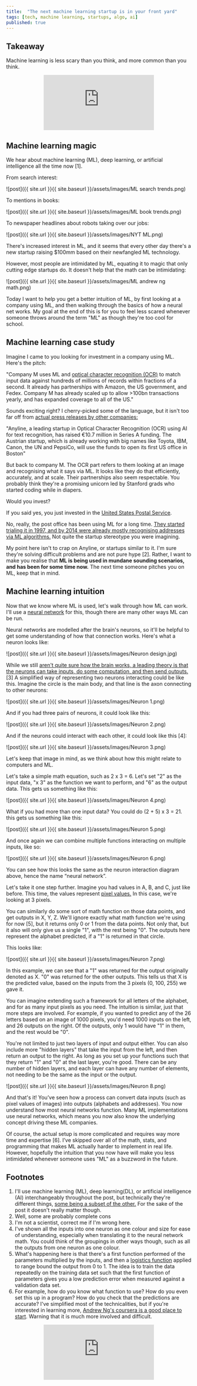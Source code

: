 ```yaml
---
title:  "The next machine learning startup is in your front yard"  
tags: [tech, machine learning, startups, algo, ai]
published: true
---
```


## Takeaway

Machine learning is less scary than you think, and more common than you think.

<style>
      .iframe-container {
        overflow: hidden;        
        padding-top: 50%; <!-- Calculated from the aspect ration of the content (in case of 16:9 it is 9/16= 0.5625) -->
        position: relative;
      }
      .iframe-container iframe { 
         border: 0;
         height: 100%; <!-- Finally, width and height are set to 100% so the iframe takes up 100% of the containers space. -->
         left: 0;
         position: absolute;
         top: 0;
         width: 100%;
         display: block;
         margin: 0 auto; <!-- center image -->
      }
      <!-- 4x3 Aspect Ratio -->
      .iframe-container-4x3 {
        padding-top: 75%;
      }
</style> 

<div class="iframe-container-4x3">
  <p align="center"><iframe src="https://avoidboringpeople.substack.com/embed" frameborder="0" scrolling="no"> </iframe></p>
</div>

## Machine learning magic

We hear about machine learning (ML), deep learning, or artificial intelligence all the time now \[1\]. 

From search interest: 

![post]({{ site.url }}{{ site.baseurl }}/assets/images/ML search trends.png)

To mentions in books: 

![post]({{ site.url }}{{ site.baseurl }}/assets/images/ML book trends.png)

To newspaper headlines about robots taking over our jobs:

![post]({{ site.url }}{{ site.baseurl }}/assets/images/NYT ML.png)

There's increased interest in ML, and it seems that every other day there's a new startup raising $100mm based on their newfangled ML technology. 

However, most people are intimidated by ML, equating it to magic that only cutting edge startups do. It doesn't help that the math can be intimidating: 

![post]({{ site.url }}{{ site.baseurl }}/assets/images/ML andrew ng math.png)

Today I want to help you get a better intuition of ML, by first looking at a company using ML, and then walking through the basics of how a neural net works. My goal at the end of this is for you to feel less scared whenever someone throws around the term "ML" as though they're too cool for school.

## Machine learning case study

Imagine I came to you looking for investment in a company using ML. Here's the pitch:

"Company M uses ML and [optical character recognition (OCR)](https://en.wikipedia.org/wiki/Optical_character_recognition "OCR") to match input data against hundreds of millions of records within fractions of a second. It already has partnerships with Amazon, the US government, and Fedex. Company M has already scaled up to allow >100bn transactions yearly, and has expanded coverage to all of the US."

Sounds exciting right? I cherry-picked some of the language, but it isn't too far off from [actual press releases by other companies:](https://www.eu-startups.com/2020/01/anyline_raises_over_10_million_and_zooms_to_us/ "eu")

"Anyline, a leading startup in Optical Character Recognition (OCR) using AI for text recognition, has raised €10.7 million in Series A funding. The Austrian startup, which is already working with big names like Toyota, IBM, Canon, the UN and PepsiCo, will use the funds to open its first US office in Boston"

But back to company M. The OCR part refers to them looking at an image and recognising what it says via ML. It looks like they do that efficiently, accurately, and at scale. Their partnerships also seem respectable. You probably think they're a promising unicorn led by Stanford grads who started coding while in diapers.

Would you invest?

If you said yes, you just invested in the [United States Postal Service](https://www.enterpriseai.news/solution_content/hpe/governmentacademia/machine-learning-applications-for-the-modern-enterprise/ "USPS"). 

No, really, the post office has been using ML for a long time. [They started trialing it in 1997, and by 2014 were already mostly recognising addresses via ML algorithms.](https://www.buffalo.edu/content/dam/www/research/pdf/Postal-Automation-Highlights_20160516.pdf "ML") Not quite the startup stereotype you were imagining.

My point here isn't to crap on Anyline, or startups similar to it. I'm sure they're solving difficult problems and are not pure hype \[2\]. Rather, I want to make you realise that **ML is being used in mundane sounding scenarios, and has been for some time now.** The next time someone pitches you on ML, keep that in mind.

## Machine learning intuition

Now that we know where ML is used, let's walk through how ML can work. I'll use a [neural network](http://news.mit.edu/2017/explained-neural-networks-deep-learning-0414 "NN") for this, though there are many other ways ML can be run. 

Neural networks are modelled after the brain's neurons, so it'll be helpful to get some understanding of how that connection works. Here's what a neuron looks like:

![post]({{ site.url }}{{ site.baseurl }}/assets/images/Neuron design.jpg)

While we still [aren't quite sure how the brain works, a leading theory is that the neurons can take inputs, do some computation, and then send outputs.](https://www.quantamagazine.org/neural-dendrites-reveal-their-computational-power-20200114/ "neural") \[3\] A simplified way of representing two neurons interacting could be like this. Imagine the circle is the main body, and that line is the axon connecting to other neurons:

![post]({{ site.url }}{{ site.baseurl }}/assets/images/Neuron 1.png)

And if you had three pairs of neurons, it could look like this:

![post]({{ site.url }}{{ site.baseurl }}/assets/images/Neuron 2.png)

And if the neurons could interact with each other, it could look like this \[4\]: 

![post]({{ site.url }}{{ site.baseurl }}/assets/images/Neuron 3.png)

Let's keep that image in mind, as we think about how this might relate to computers and ML.

Let's take a simple math equation, such as 2 x 3 = 6. Let's set "2" as the input data, "x 3" as the function we want to perform, and "6" as the output data. This gets us something like this:

![post]({{ site.url }}{{ site.baseurl }}/assets/images/Neuron 4.png)

What if you had more than one input data? You could do (2 + 5) x 3 = 21. this gets us something like this:

![post]({{ site.url }}{{ site.baseurl }}/assets/images/Neuron 5.png)

And once again we can combine multiple functions interacting on multiple inputs, like so:

![post]({{ site.url }}{{ site.baseurl }}/assets/images/Neuron 6.png)

You can see how this looks the same as the neuron interaction diagram above, hence the name “neural network”. 

Let's take it one step further. Imagine you had values in A, B, and C, just like before. This time, the values represent [pixel values.](https://homepages.inf.ed.ac.uk/rbf/HIPR2/value.htm#:~:text=For%20a%20grayscale%20images%2C%20the,is%20taken%20to%20be%20white. "pixel") In this case, we're looking at 3 pixels.  

You can similarly do some sort of math function on those data points, and get outputs in X, Y, Z. We'll ignore exactly what math function we're using for now \[5\], but it returns only 0 or 1 from the data points. Not only that, but it also will only give us a single "1", with the rest being "0". The outputs here represent the alphabet predicted, if a "1" is returned in that circle.

This looks like: 

![post]({{ site.url }}{{ site.baseurl }}/assets/images/Neuron 7.png)

In this example, we can see that a "1" was returned for the output originally denoted as X. "0" was returned for the other outputs. This tells us that X is the predicted value, based on the inputs from the 3 pixels (0, 100, 255) we gave it. 

You can imagine extending such a framework for all letters of the alphabet, and for as many input pixels as you need. The intuition is similar, just that more steps are involved. For example, if you wanted to predict any of the 26 letters based on an image of 1000 pixels, you'd need 1000 inputs on the left, and 26 outputs on the right. Of the outputs, only 1 would have "1" in them, and the rest would be "0".

You're not limited to just two layers of input and output either. You can also include more "hidden layers" that take the input from the left, and then return an output to the right. As long as you set up your functions such that they return "1" and "0" at the last layer, you're good. There can be any number of hidden layers, and each layer can have any number of elements, not needing to be the same as the input or the output.

![post]({{ site.url }}{{ site.baseurl }}/assets/images/Neuron 8.png)

And that's it! You’ve seen how a process can convert data inputs (such as pixel values of images) into outputs (alphabets and addresses). You now understand how most neural networks function. Many ML implementations use neural networks, which means you now also know the underlying concept driving these ML companies.

Of course, the actual setup is more complicated and requires way more time and expertise \[6\]. I’ve skipped over all of the math, stats, and programming that makes ML actually harder to implement in real life. However, hopefully the intuition that you now have will make you less intimidated whenever someone uses "ML" as a buzzword in the future.

## Footnotes

1. I'll use machine learning (ML), deep learning(DL), or artificial intelligence (AI) interchangeably throughout the post, but technically they're different things, [some being a subset of the other.](https://towardsdatascience.com/clearing-the-confusion-ai-vs-machine-learning-vs-deep-learning-differences-fce69b21d5eb "ML") For the sake of the post it doesn't really matter though.
2. Well, some are probably complete cons
3. I'm not a scientist, correct me if I'm wrong here.
4. I've shown all the inputs into one neuron as one colour and size for ease of understanding, especially when translating it to the neural network math. You could think of the groupings in other ways though, such as all the outputs from one neuron as one colour.
5. What's happening here is that there's a first function performed of the parameters multiplied by the inputs, and then a [logistics function](https://en.wikipedia.org/wiki/Logistic_function "log") applied to range bound the output from 0 to 1. The idea is to train the data repeatedly on the training data set such that the first function of parameters gives you a low prediction error when measured against a validation data set.
6. For example, how do you know what function to use? How do you even set this up in a program? How do you check that the predictions are accurate? I've simplified most of the technicalities, but if you're interested in learning more, [Andrew Ng's coursera is a good place to start](https://www.coursera.org/learn/machine-learning "coursera"). Warning that it is much more involved and difficult.

<div class="iframe-container-4x3">
  <p align="center"><iframe src="https://avoidboringpeople.substack.com/embed" frameborder="0" scrolling="no"> </iframe></p>
</div>
